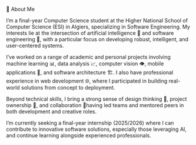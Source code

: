 👋 About Me

I’m a final-year Computer Science student at the Higher National School of Computer Science (ESI) in Algiers, specializing in Software Engineering. My interests lie at the intersection of artificial intelligence 🤖 and software engineering 🧩, with a particular focus on developing robust, intelligent, and user-centered systems.

I’ve worked on a range of academic and personal projects involving machine learning 📊, data analysis 📈, computer vision 👁️, mobile applications 📱, and software architecture 🏗️. I also have professional experience in web development 🌐, where I participated in building real-world solutions from concept to deployment.

Beyond technical skills, I bring a strong sense of design thinking 🎨, project ownership 🚀, and collaboration 🤝having led teams and mentored peers in both development and creative roles.

I’m currently seeking a final-year internship (2025/2026) where I can contribute to innovative software solutions, especially those leveraging AI, and continue learning alongside experienced professionals.

<!--
**Imene2499/Imene2499** is a ✨ _special_ ✨ repository because its `README.md` (this file) appears on your GitHub profile.

Here are some ideas to get you started:

- 🔭 I’m currently working on ...
- 🌱 I’m currently learning ...
- 👯 I’m looking to collaborate on ...
- 🤔 I’m looking for help with ...
- 💬 Ask me about ...
- 📫 How to reach me: ...
- 😄 Pronouns: ...
- ⚡ Fun fact: ...
-->
